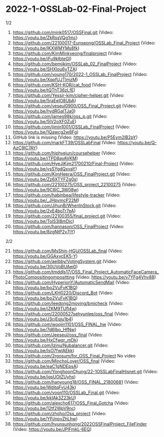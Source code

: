# 2022-1-OSSLab-02-Final-Project

1/2

1.	https://github.com/mink0517/OSSFinal.git	(Video: https://youtu.be/ZkRssVQg1mc)
2.	https://github.com/22100017-Eunseong/OSSLab_Final_Project	(Video: https://youtu.be/IKXWMYMs8fk)
3.	https://github.com/KimMinkyeong/finalproject	(Video: https://youtu.be/iFu9klbteGI)
4.	https://github.com/bemjikim/OSSLab_02_FinalProject	(Video: https://youtu.be/SHXlou6vTZA)
5.	https://github.com/young170/2022-1_OSSLab_FinalProject	(Video: https://youtu.be/XqpfUJTImzM)
6.	https://github.com/KSH-KOR/cat_food	(Video: https://youtu.be/tQThT36zLfE)
7.	https://github.com/Yessir-kim/cipher-helper.git	(Video: https://youtu.be/5raEelO8UbA)
8.	https://github.com/yeseul0900/OSS_Final_Project.git	(Video: https://youtu.be/hydRGaITJa0)
9.	https://github.com/james98k/oss_p.git	(Video: https://youtu.be/5IV2oXF0ZuE)
10.	https://github.com/jimin1001/OSSLab_FinalProject	(Video: https://youtu.be/1Qawcg2w8Fg)
11.	GitHub link is missing	(Video: https://youtu.be/P5Eym2lB2pY)
12.	https://github.com/markFT39/OSSLabFinal	(Video: https://youtu.be/Q-AzC9IC7AY)
13.	https://github.com/hiphyejun/coursehelper	(Video: https://youtu.be/jTPD8ayAVKM)
14.	https://github.com/HyeJiKim21700210/Final-Project	(Video: https://youtu.be/ysSYgdQxvaY)
15.	https://github.com/KimHeera/OSS_FinalProject.git	(Video: https://youtu.be/Zz6XTYFZg0s)
16.	https://github.com/22100275/OSS_project_22100275	(Video: https://youtu.be/9C6lC_3W08w)
17.	https://github.com/habinbea/lifestyle-tracker	(Video: https://youtu.be/_JHpvmcP22M)
18.	https://github.com/JihunB/WhenInStock.git	(Video: https://youtu.be/2vE4boTr7eA)
19.	https://github.com/22100355/final_project.git	(Video: https://youtu.be/TolS3l8mDic)
20.	https://github.com/hannason/OSS_FinalProject	(Video: https://youtu.be/8zgNtP2v7jY)

2/2

21.	https://github.com/MsShin-HGU/OSSLab_final	(Video: https://youtu.be/GGAxycEK5-Y)
22.	https://github.com/aeibby/VotingSystem.git	(Video: https://youtu.be/30UVoBUAej0)
23.	https://github.com/tmddls17/OSS_Final_Project_AutomaticFaceCamera_PhotoCompositingompositting	(Video: https://youtu.be/v7YFg4Vhv88)
24.	https://github.com/HyperionY/AutomaticSendMail	(Video: https://youtu.be/bo2VuFvK1BQ)
25.	https://github.com/LKH0220/Discord_Bot	(Video: https://youtu.be/bo2VuFvK1BQ)
26.	https://github.com/leedong2moving/bmicheck	(Video: https://youtu.be/jZKM9TUfl4w)
27.	https://github.com/22000527sehyunlee/oss_final	(Video: https://youtu.be/J3cjEqju1b4)
28.	https://github.com/woojin1101/OSS_FINAL_hw	(Video: https://youtu.be/7d6Ibo_HfNw)
29.	https://github.com/Jeeseul/oss_final	(Video: https://youtu.be/HxCfwqr_mDk)
30.	https://github.com/lzinu/Nubalancer.git	(Video: https://youtu.be/IsO7fwlAEkk)
31.	https://github.com/2rgosum/for_OSS_Final_Project	No video
32.	https://github.com/MinchoLover/OSS_final	(Video: https://youtu.be/eaC1gNDEpsA)
33.	https://github.com/YonghoonChung/22-1OSSLabFinalHisnet.git	(Video: https://youtu.be/jqsUOtZUyhs)
34.	https://github.com/hanyoung18/OSS_FINAL_21800681	(Video: https://youtu.be/WditqFvU43k)
35.	https://github.com/yoon110/OSSLab_Final.git	(Video: https://youtu.be/kkIAk3Z23kU)
36.	https://github.com/alexcho617/OSS_Final_Gotcha	(Video: https://youtu.be/12tf2WpV9nc)
37.	https://github.com/zhoho/Oss_project	(Video: https://youtu.be/YPJnpvZhLhw)
38.	https://github.com/hyunsunhong/2022OSSFinalProject_FileFinder	(Video: https://youtu.be/JPlFmkL-6EQ)
